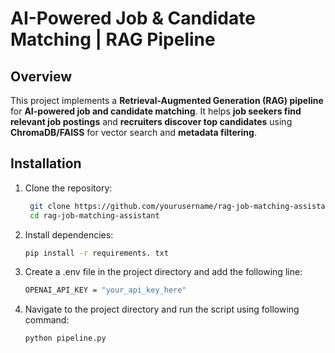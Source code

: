 # AI-Powered Job & Candidate Matching | RAG Pipeline

## Overview
This project implements a **Retrieval-Augmented Generation (RAG) pipeline** for **AI-powered job and candidate matching**. It helps **job seekers find relevant job postings** and **recruiters discover top candidates** using **ChromaDB/FAISS** for vector search and **metadata filtering**.


## Installation  
1. Clone the repository:  
   ```bash
    git clone https://github.com/yourusername/rag-job-matching-assistant.git
    cd rag-job-matching-assistant

2. Install dependencies:
    ```bash
    pip install -r requirements. txt

3. Create a .env file in the project directory and add the following line:
    ```bash
    OPENAI_API_KEY = "your_api_key_here"

4. Navigate to the project directory and run the script using following command:
    ```bash
    python pipeline.py
